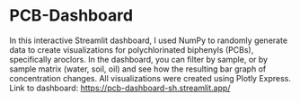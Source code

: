 # PCB-Dashboard
In this interactive Streamlit dashboard, I used NumPy to randomly generate data to create visualizations for polychlorinated biphenyls (PCBs), specifically aroclors. In the dashboard, you can filter by sample, or by sample matrix (water, soil, oil) and see how the resulting bar graph of concentration changes. All visualizations were created using Plotly Express.
Link to dashboard: https://pcb-dashboard-sh.streamlit.app/

